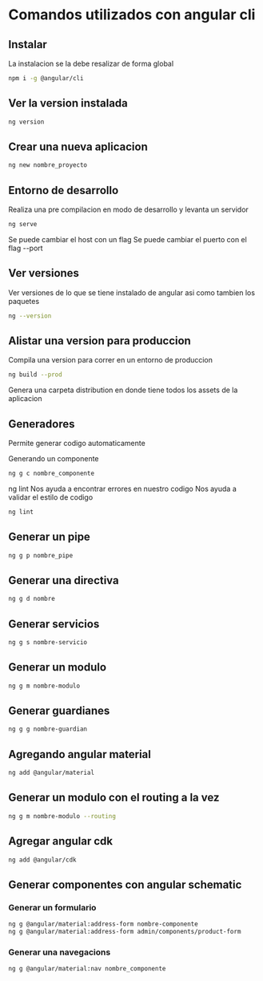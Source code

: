 # Comandos utilizados con angular cli
## Instalar

La instalacion se la debe resalizar de forma global

```bash
npm i -g @angular/cli
```

## Ver la version instalada
```bash
ng version
```

## Crear una nueva aplicacion
```bash
ng new nombre_proyecto
```
## Entorno de desarrollo
Realiza una pre compilacion en modo de desarrollo y levanta un servidor
```bash
ng serve
```
Se puede cambiar el host con un flag
Se puede cambiar el puerto con el flag --port

## Ver versiones

Ver versiones de lo que se tiene instalado de angular asi como tambien los paquetes

```bash
ng --version
```

## Alistar una version para produccion

Compila una version para correr en un entorno de produccion

```bash
ng build --prod
```

Genera una carpeta distribution en donde tiene todos los assets de la aplicacion

## Generadores

Permite generar codigo automaticamente

Generando un componente

```bash
ng g c nombre_componente
```

ng lint
Nos ayuda a encontrar errores en nuestro codigo
Nos ayuda a validar el estilo de codigo
```bash
ng lint
```

## Generar un pipe

```bash
ng g p nombre_pipe
```

## Generar una directiva

```bash
ng g d nombre
```

## Generar servicios

```bash
ng g s nombre-servicio

```

## Generar un modulo

```bash
ng g m nombre-modulo
```

## Generar guardianes

```bash
ng g g nombre-guardian

```

## Agregando angular material

```bash
ng add @angular/material
```

## Generar un modulo con el routing a la vez

```bash
ng g m nombre-modulo --routing
```

## Agregar angular cdk

```bash
ng add @angular/cdk

```

## Generar componentes con angular schematic

### Generar un formulario

```bash
ng g @angular/material:address-form nombre-componente
ng g @angular/material:address-form admin/components/product-form
```

### Generar una navegacions

```bash
ng g @angular/material:nav nombre_componente
```